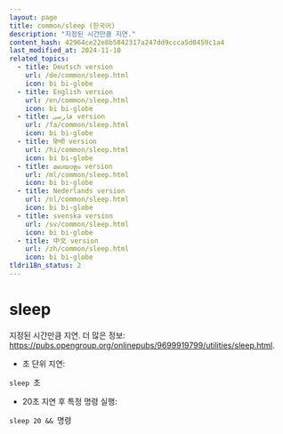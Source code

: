 ```yaml
---
layout: page
title: common/sleep (한국어)
description: "지정된 시간만큼 지연."
content_hash: 42964ce22e8b5842317a247dd9ccca5d0459c1a4
last_modified_at: 2024-11-10
related_topics:
  - title: Deutsch version
    url: /de/common/sleep.html
    icon: bi bi-globe
  - title: English version
    url: /en/common/sleep.html
    icon: bi bi-globe
  - title: فارسی version
    url: /fa/common/sleep.html
    icon: bi bi-globe
  - title: हिन्दी version
    url: /hi/common/sleep.html
    icon: bi bi-globe
  - title: മലയാളം version
    url: /ml/common/sleep.html
    icon: bi bi-globe
  - title: Nederlands version
    url: /nl/common/sleep.html
    icon: bi bi-globe
  - title: svenska version
    url: /sv/common/sleep.html
    icon: bi bi-globe
  - title: 中文 version
    url: /zh/common/sleep.html
    icon: bi bi-globe
tldri18n_status: 2
---
```

# sleep

지정된 시간만큼 지연.
더 많은 정보: <https://pubs.opengroup.org/onlinepubs/9699919799/utilities/sleep.html>.

- 초 단위 지연:

`sleep `<span class="tldr-var badge badge-pill bg-dark-lm bg-white-dm text-white-lm text-dark-dm font-weight-bold">초</span>

- 20초 지연 후 특정 명령 실행:

`sleep 20 && `<span class="tldr-var badge badge-pill bg-dark-lm bg-white-dm text-white-lm text-dark-dm font-weight-bold">명령</span>
